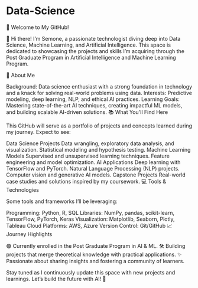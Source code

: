 # Data-Science
🌟 Welcome to My GitHub!

👋 Hi there! I’m Semone, a passionate technologist diving deep into Data Science, Machine Learning, and Artificial Intelligence. This space is dedicated to showcasing the projects and skills I’m acquiring through the Post Graduate Program in Artificial Intelligence and Machine Learning Program.

🚀 About Me

Background: Data science enthusiast with a strong foundation in technology and a knack for solving real-world problems using data.
Interests: Predictive modeling, deep learning, NLP, and ethical AI practices.
Learning Goals: Mastering state-of-the-art AI techniques, creating impactful ML models, and building scalable AI-driven solutions.
📚 What You'll Find Here

This GitHub will serve as a portfolio of projects and concepts learned during my journey. Expect to see:

Data Science Projects
Data wrangling, exploratory data analysis, and visualization.
Statistical modeling and hypothesis testing.
Machine Learning Models
Supervised and unsupervised learning techniques.
Feature engineering and model optimization.
AI Applications
Deep learning with TensorFlow and PyTorch.
Natural Language Processing (NLP) projects.
Computer vision and generative AI models.
Capstone Projects
Real-world case studies and solutions inspired by my coursework.
💻 Tools & Technologies

Some tools and frameworks I’ll be leveraging:

Programming: Python, R, SQL
Libraries: NumPy, pandas, scikit-learn, TensorFlow, PyTorch, Keras
Visualization: Matplotlib, Seaborn, Plotly, Tableau
Cloud Platforms: AWS, Azure
Version Control: Git/GitHub
📈 Journey Highlights

🟢 Currently enrolled in the Post Graduate Program in AI & ML.
🛠 Building projects that merge theoretical knowledge with practical applications.
✨ Passionate about sharing insights and fostering a community of learners.

Stay tuned as I continuously update this space with new projects and learnings. Let’s build the future with AI! 🌟
